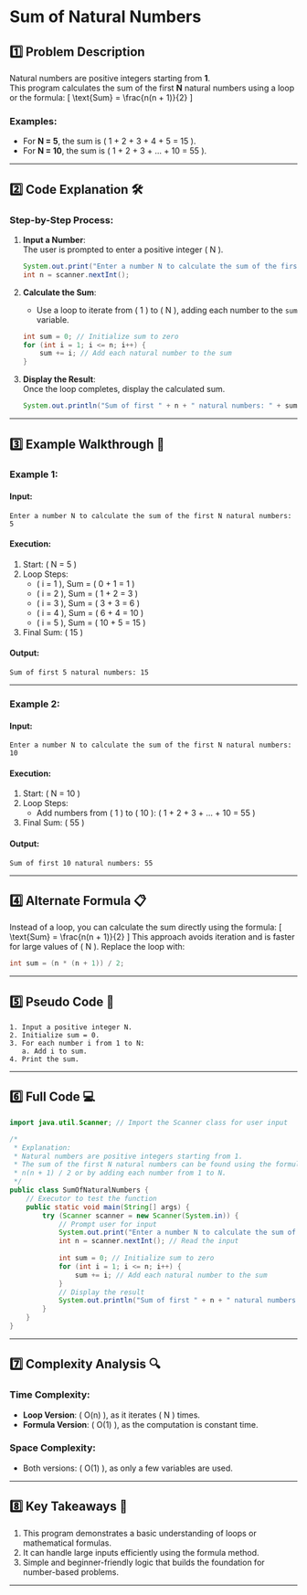 

# Sum of Natural Numbers

## 1️⃣ **Problem Description**  
Natural numbers are positive integers starting from **1**.  
This program calculates the sum of the first **N** natural numbers using a loop or the formula:
\[
\text{Sum} = \frac{n(n + 1)}{2}
\]  
### Examples:
- For **N = 5**, the sum is \( 1 + 2 + 3 + 4 + 5 = 15 \).  
- For **N = 10**, the sum is \( 1 + 2 + 3 + ... + 10 = 55 \).

---

## 2️⃣ **Code Explanation** 🛠️

### Step-by-Step Process:
1. **Input a Number**:  
   The user is prompted to enter a positive integer \( N \).  
   ```java
   System.out.print("Enter a number N to calculate the sum of the first N natural numbers: ");
   int n = scanner.nextInt();
   ```

2. **Calculate the Sum**:  
   - Use a loop to iterate from \( 1 \) to \( N \), adding each number to the `sum` variable.  
   ```java
   int sum = 0; // Initialize sum to zero
   for (int i = 1; i <= n; i++) {
       sum += i; // Add each natural number to the sum
   }
   ```

3. **Display the Result**:  
   Once the loop completes, display the calculated sum.  
   ```java
   System.out.println("Sum of first " + n + " natural numbers: " + sum);
   ```

---

## 3️⃣ **Example Walkthrough** 🌟

### Example 1:
#### Input:
```
Enter a number N to calculate the sum of the first N natural numbers: 5
```
#### Execution:
1. Start: \( N = 5 \)  
2. Loop Steps:
   - \( i = 1 \), Sum = \( 0 + 1 = 1 \)
   - \( i = 2 \), Sum = \( 1 + 2 = 3 \)
   - \( i = 3 \), Sum = \( 3 + 3 = 6 \)
   - \( i = 4 \), Sum = \( 6 + 4 = 10 \)
   - \( i = 5 \), Sum = \( 10 + 5 = 15 \)  
3. Final Sum: \( 15 \)

#### Output:
```
Sum of first 5 natural numbers: 15
```

---

### Example 2:
#### Input:
```
Enter a number N to calculate the sum of the first N natural numbers: 10
```
#### Execution:
1. Start: \( N = 10 \)  
2. Loop Steps:
   - Add numbers from \( 1 \) to \( 10 \): \( 1 + 2 + 3 + ... + 10 = 55 \)  
3. Final Sum: \( 55 \)

#### Output:
```
Sum of first 10 natural numbers: 55
```

---

## 4️⃣ **Alternate Formula** 📋  
Instead of a loop, you can calculate the sum directly using the formula:
\[
\text{Sum} = \frac{n(n + 1)}{2}
\]
This approach avoids iteration and is faster for large values of \( N \). Replace the loop with:
```java
int sum = (n * (n + 1)) / 2;
```

---

## 5️⃣ **Pseudo Code** 📝
```
1. Input a positive integer N.
2. Initialize sum = 0.
3. For each number i from 1 to N:
   a. Add i to sum.
4. Print the sum.
```

---

## 6️⃣ **Full Code** 💻
```java
import java.util.Scanner; // Import the Scanner class for user input

/*
 * Explanation: 
 * Natural numbers are positive integers starting from 1. 
 * The sum of the first N natural numbers can be found using the formula 
 * n(n + 1) / 2 or by adding each number from 1 to N.
 */
public class SumOfNaturalNumbers {
    // Executor to test the function
    public static void main(String[] args) {
        try (Scanner scanner = new Scanner(System.in)) {
            // Prompt user for input
            System.out.print("Enter a number N to calculate the sum of the first N natural numbers: ");
            int n = scanner.nextInt(); // Read the input
            
            int sum = 0; // Initialize sum to zero
            for (int i = 1; i <= n; i++) {
                sum += i; // Add each natural number to the sum
            }
            // Display the result
            System.out.println("Sum of first " + n + " natural numbers: " + sum);
        }
    }
}
```

---

## 7️⃣ **Complexity Analysis** 🔍

### Time Complexity:
- **Loop Version**: \( O(n) \), as it iterates \( N \) times.
- **Formula Version**: \( O(1) \), as the computation is constant time.

### Space Complexity:
- Both versions: \( O(1) \), as only a few variables are used.

---

## 8️⃣ **Key Takeaways** 🌟
1. This program demonstrates a basic understanding of loops or mathematical formulas.  
2. It can handle large inputs efficiently using the formula method.  
3. Simple and beginner-friendly logic that builds the foundation for number-based problems.

---